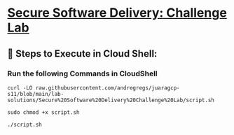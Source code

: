 # [Secure Software Delivery: Challenge Lab](https://www.cloudskillsboost.google/course_templates/1164/labs/509866)


## 🚀 **Steps to Execute in Cloud Shell:** 
### Run the following Commands in CloudShell
```
curl -LO raw.githubusercontent.com/andregregs/juaragcp-s11/blob/main/lab-solutions/Secure%20Software%20Delivery%20Challenge%20Lab/script.sh

sudo chmod +x script.sh

./script.sh
```
